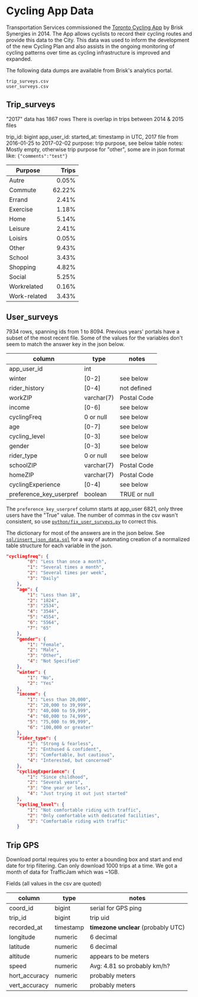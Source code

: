 # Cycling App Data

Transportation Services commissioned the [Toronto Cycling App](http://www1.toronto.ca/wps/portal/contentonly?vgnextoid=5c555cb1e7506410VgnVCM10000071d60f89RCRD&vgnextchannel=6f65970aa08c1410VgnVCM10000071d60f89RCRD&appInstanceName=default) by Brisk Synergies in 2014. The App allows cyclists to record their cycling routes and provide this data to the City. This data was used to inform the development of the new Cycling Plan and also assists in the ongoing monitoring of cycling patterns over time as cycling infrastructure is improved and expanded. 

The following data dumps are available from Brisk's analytics portal. 
```
trip_surveys.csv
user_surveys.csv

```

## Trip_surveys
"2017" data has 1867 rows
There is overlap in trips between 2014 & 2015 files

trip_id: bigint
app_user_id: 
started_at: timestamp in UTC, 2017 file from 2016-01-25 to 2017-02-02
purpose: trip purpose, see below table
notes: Mostly empty, otherwise trip purpose for "other", some are in json format like: `{"comments":"test"}`

|Purpose|Trips|
|-------|----:|
|Autre|0.05%|
|Commute|62.22%|
|Errand|2.41%|
|Exercise|1.18%|
|Home|5.14%|
|Leisure|2.41%|
|Loisirs|0.05%|
|Other|9.43%|
|School|3.43%|
|Shopping|4.82%|
|Social|5.25%|
|Workrelated|0.16%|
|Work-related|3.43%|



## User_surveys
7934 rows, spanning ids from 1 to 8094. Previous years' portals have a subset of the most recent file. Some of the values for the variables don't seem to match the answer key in the json below.

|column| type| notes|
|------|-----|------|
|app_user_id|int| |
|winter| [0-2]| see below |
|rider_history| [0-4] | not defined |
|workZIP|varchar(7) |Postal Code|
|income|[0-6]| see below |
|cyclingFreq| 0 or null | see below |
|age|  [0-7]| see below |
|cycling_level| [0-3] |see below  |
|gender| [0-3] | see below |
|rider_type| 0 or null| see below |
|schoolZIP| varchar(7) |Postal Code|
|homeZIP| varchar(7) |Postal Code||
|cyclingExperience| [0-4]| see below |
|preference_key_userpref| boolean | TRUE or null |

The `preference_key_userpref` column starts at app_user 6821, only three users have the "True" value. The number of commas in the csv wasn't consistent, so use [`python/fix_user_surveys.py`](python/fix_user_surveys.py) to correct this.

The dictionary for most of the answers are in the json below. See [`sql/insert_json_data.sql`](sql/insert_json_data.sql) for a way of automating creation of a normalized table structure for each variable in the json.

```json
"cyclingfreq": {
        "0": "Less than once a month",
        "1": "Several times a month",
        "2": "Several times per week",
        "3": "Daily"
    },
    "age": {
        "1": "Less than 18",
        "2": "1824",
        "3": "2534",
        "4": "3544",
        "5": "4554",
        "6": "5564",
        "7": "65"
    },
    "gender": {
        "1": "Female",
        "2": "Male",
        "3": "Other",
        "4": "Not Specified"
    },
    "winter": {
        "1": "No",
        "2": "Yes"
    },
    "income": {
        "1": "Less than 20,000",
        "2": "20,000 to 39,999",
        "3": "40,000 to 59,999",
        "4": "60,000 to 74,999",
        "5": "75,000 to 99,999",
        "6": "100,000 or greater"
    },
    "rider_type": {
        "1": "Strong & fearless",
        "2": "Enthused & confident",
        "3": "Comfortable, but cautious",
        "4": "Interested, but concerned"
    },
    "cyclingExperience": {
        "1": "Since childhood",
        "2": "Several years",
        "3": "One year or less",
        "4": "Just trying it out just started"
    },
    "cycling_level": {
        "1": "Not comfortable riding with traffic",
        "2": "Only comfortable with dedicated facilities",
        "3": "Comfortable riding with traffic"
    }
```

## Trip GPS
Download portal requires you to enter a bounding box and start and end date for trip filtering. Can only download 1000 trips at a time. We got a month of data for TrafficJam which was ~1GB. 

Fields (all values in the csv are quoted)

|column| type| notes|
|------|-----|------|
|coord_id| bigint |serial for GPS ping |
|trip_id| bigint | trip uid |
|recorded_at| timestamp | **timezone unclear** (probably UTC) |
|longitude| numeric | 6 decimal | 
|latitude| numeric | 6 decimal |
|altitude| numeric | appears to be meters |
|speed| numeric | Avg: 4.81 so probably km/h?  |
|hort_accuracy| numeric | probably meters |
|vert_accuracy| numeric | probably meters |